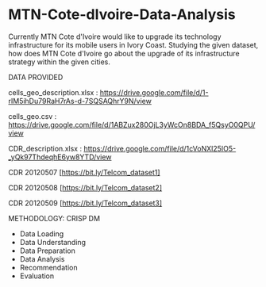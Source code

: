 # MTN-Cote-dIvoire-Data-Analysis
Currently MTN Cote d'Ivoire would like to upgrade its technology infrastructure for its mobile users in Ivory Coast. Studying the given dataset, how does MTN Cote d'Ivoire go about the upgrade of its infrastructure strategy within the given cities.

DATA PROVIDED

cells_geo_description.xlsx : https://drive.google.com/file/d/1-rIM5ihDu79RaH7rAs-d-7SQSAQhrY9N/view

cells_geo.csv : https://drive.google.com/file/d/1ABZux280OjL3yWcOn8BDA_f5QsyO0QPU/view

CDR_description.xlsx : https://drive.google.com/file/d/1cVoNXl25IO5-_yQk97ThdeqhE6yw8YTD/view

CDR 20120507 [https://bit.ly/Telcom_dataset1]

CDR 20120508 [https://bit.ly/Telcom_dataset2]

CDR 20120509 [https://bit.ly/Telcom_dataset3]

METHODOLOGY: CRISP DM

* Data Loading
* Data Understanding
* Data Preparation
* Data Analysis
* Recommendation
* Evaluation

